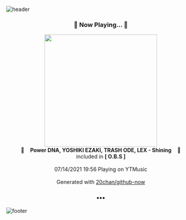 ![header](https://capsule-render.vercel.app/api?type=wave&height=170&section=header&text=Hi.%20I'm%20SHIFT&fontColor=090707&fontAlignX=45&fontAlignY=65&fontSize=100)

<h3 align="center">🎵 Now Playing... 🎵</h3>
<p align="center">
  <a href="https://music.youtube.com/watch?v=-qqXeUr0Fow">
    <img width="300" src="https://lh3.googleusercontent.com/sp7JU0Vcd9qAENXVWm_10RQxgxlbdJDQONGOu1YAFSUuXgXnPftKSow0WkLSf-LmGN2k9Wh9jKv3_8iDmw">
  </a>
  <br>
  🎵&nbsp&nbsp&nbsp <b>Power DNA, YOSHIKI EZAKI, TRASH ODE, LEX - Shining</b> &nbsp&nbsp&nbsp🎵
  <br>
  included in <b>[ O.B.S ]</b>
  
  <br />
  <br />
  07/14/2021 19:56 Playing on YTMusic
  <br />
  <br />
  Generated with <a href="https://github.com/20chan/github-now">20chan/github-now</a>
</p>

<h3 align="center">•••</h3>

![footer](https://capsule-render.vercel.app/api?type=wave&height=150&section=footer)
